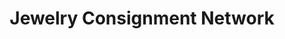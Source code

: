 ---
title: "Jewelry Consignment Network"
url: /savannah/jewelry-consignment-network/
shop: jewelry
---